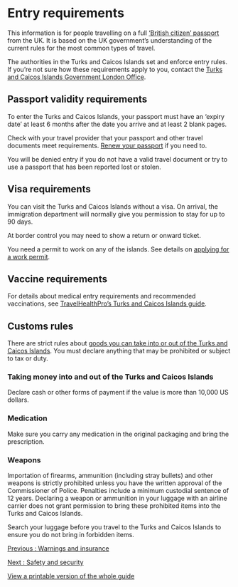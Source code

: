 # Entry requirements

This information is for people travelling on a full [‘British citizen’ passport](https://www.gov.uk/types-of-british-nationality) from the UK. It is based on the UK government’s understanding of the current rules for the most common types of travel.

The authorities in the Turks and Caicos Islands set and enforce entry rules. If you’re not sure how these requirements apply to you, contact the [Turks and Caicos Islands Government London Office](https://tcilondon.wpengine.com/info/visitors/).

## Passport validity requirements

To enter the Turks and Caicos Islands, your passport must have an ‘expiry date’ at least 6 months after the date you arrive and at least 2 blank pages.

Check with your travel provider that your passport and other travel documents meet requirements. [Renew your passport](https://www.gov.uk/renew-adult-passport/renew) if you need to.

You will be denied entry if you do not have a valid travel document or try to use a passport that has been reported lost or stolen.

## Visa requirements

You can visit the Turks and Caicos Islands without a visa. On arrival, the immigration department will normally give you permission to stay for up to 90 days.

At border control you may need to show a return or onward ticket.

You need a permit to work on any of the islands. See details on [applying for a work permit](https://www.gov.tc/bordercontrol/services/work-permits).

## Vaccine requirements

For details about medical entry requirements and recommended vaccinations, see [TravelHealthPro’s Turks and Caicos Islands guide](https://travelhealthpro.org.uk/country/229/turks-and-caicos-islands#Vaccine_Recommendations).

## Customs rules

There are strict rules about [goods you can take into or out of the Turks and Caicos Islands](https://customs.gov.tc/pgs?pg=whatcanibring). You must declare anything that may be prohibited or subject to tax or duty.

### Taking money into and out of the Turks and Caicos Islands

Declare cash or other forms of payment if the value is more than 10,000 US dollars.

### Medication

Make sure you carry any medication in the original packaging and bring the prescription.

### Weapons

Importation of firearms, ammunition (including stray bullets) and other weapons is strictly prohibited unless you have the written approval of the Commissioner of Police. Penalties include a minimum custodial sentence of 12 years. Declaring a weapon or ammunition in your luggage with an airline carrier does not grant permission to bring these prohibited items into the Turks and Caicos Islands.

Search your luggage before you travel to the Turks and Caicos Islands to ensure you do not bring in forbidden items.

[Previous
:
Warnings and insurance](/foreign-travel-advice/turks-and-caicos-islands)

[Next
:
Safety and security](/foreign-travel-advice/turks-and-caicos-islands/safety-and-security)

[View a printable version of the whole guide](/foreign-travel-advice/turks-and-caicos-islands/print)